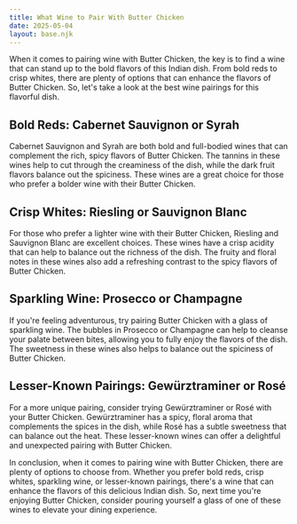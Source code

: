 ```yaml
---
title: What Wine to Pair With Butter Chicken
date: 2025-05-04
layout: base.njk
---
```


When it comes to pairing wine with Butter Chicken, the key is to find a wine that can stand up to the bold flavors of this Indian dish. From bold reds to crisp whites, there are plenty of options that can enhance the flavors of Butter Chicken. So, let's take a look at the best wine pairings for this flavorful dish.

## Bold Reds: Cabernet Sauvignon or Syrah
Cabernet Sauvignon and Syrah are both bold and full-bodied wines that can complement the rich, spicy flavors of Butter Chicken. The tannins in these wines help to cut through the creaminess of the dish, while the dark fruit flavors balance out the spiciness. These wines are a great choice for those who prefer a bolder wine with their Butter Chicken.

## Crisp Whites: Riesling or Sauvignon Blanc
For those who prefer a lighter wine with their Butter Chicken, Riesling and Sauvignon Blanc are excellent choices. These wines have a crisp acidity that can help to balance out the richness of the dish. The fruity and floral notes in these wines also add a refreshing contrast to the spicy flavors of Butter Chicken.

## Sparkling Wine: Prosecco or Champagne
If you're feeling adventurous, try pairing Butter Chicken with a glass of sparkling wine. The bubbles in Prosecco or Champagne can help to cleanse your palate between bites, allowing you to fully enjoy the flavors of the dish. The sweetness in these wines also helps to balance out the spiciness of Butter Chicken.

## Lesser-Known Pairings: Gewürztraminer or Rosé
For a more unique pairing, consider trying Gewürztraminer or Rosé with your Butter Chicken. Gewürztraminer has a spicy, floral aroma that complements the spices in the dish, while Rosé has a subtle sweetness that can balance out the heat. These lesser-known wines can offer a delightful and unexpected pairing with Butter Chicken.

In conclusion, when it comes to pairing wine with Butter Chicken, there are plenty of options to choose from. Whether you prefer bold reds, crisp whites, sparkling wine, or lesser-known pairings, there's a wine that can enhance the flavors of this delicious Indian dish. So, next time you're enjoying Butter Chicken, consider pouring yourself a glass of one of these wines to elevate your dining experience.